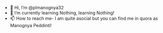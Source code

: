 - 👋 Hi, I’m @plmanognya32
- 🌱 I’m currently learning Nothing, learning Nothing!
- 📫 How to reach me- I am quite asocial but you can find me in quora as Manognya Peddinti!

<!---
plmanognya32/plmanognya32 is a ✨ special ✨ repository because its `README.md` (this file) appears on your GitHub profile.
You can click the Preview link to take a look at your changes.
--->
